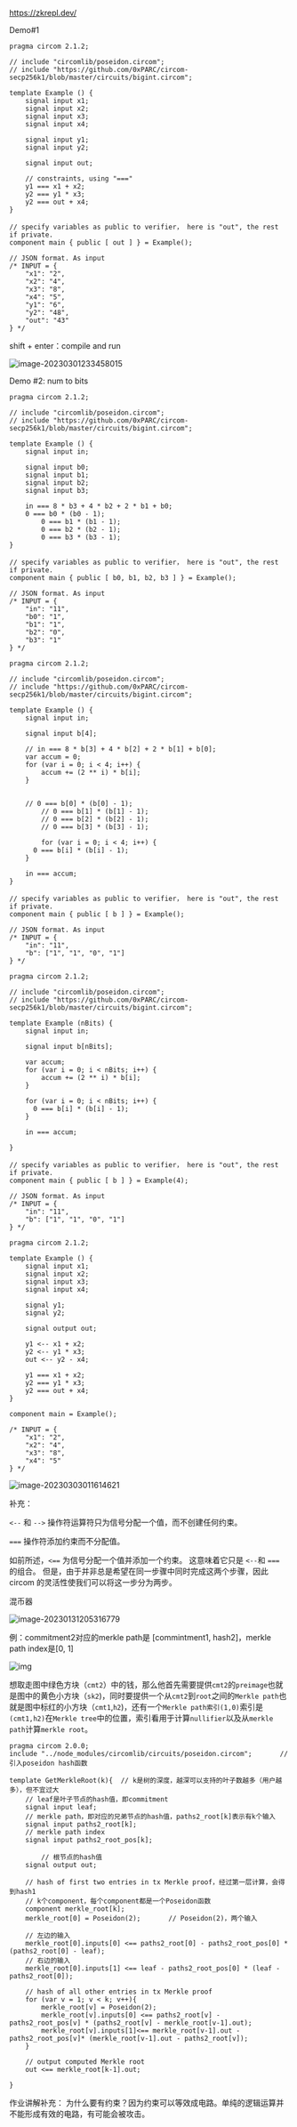 https://zkrepl.dev/



Demo#1

```
pragma circom 2.1.2;

// include "circomlib/poseidon.circom";
// include "https://github.com/0xPARC/circom-secp256k1/blob/master/circuits/bigint.circom";

template Example () {
    signal input x1;
    signal input x2;
    signal input x3;
    signal input x4;
    
    signal input y1;
    signal input y2;

    signal input out;

    // constraints, using "==="
    y1 === x1 + x2;
    y2 === y1 * x3;
    y2 === out + x4; 
}

// specify variables as public to verifier， here is "out", the rest if private.
component main { public [ out ] } = Example();

// JSON format. As input
/* INPUT = {
    "x1": "2",
    "x2": "4",
    "x3": "8",
    "x4": "5",
    "y1": "6",
    "y2": "48",
    "out": "43"
} */
```



shift + enter：compile and run

![image-20230301233458015](session_2_note/image-20230301233458015.png)



Demo #2: num to bits

```
pragma circom 2.1.2;

// include "circomlib/poseidon.circom";
// include "https://github.com/0xPARC/circom-secp256k1/blob/master/circuits/bigint.circom";

template Example () {
    signal input in;

    signal input b0;
    signal input b1;
    signal input b2;
    signal input b3;
    
    in === 8 * b3 + 4 * b2 + 2 * b1 + b0;
    0 === b0 * (b0 - 1);
		0 === b1 * (b1 - 1);
		0 === b2 * (b2 - 1);
		0 === b3 * (b3 - 1);
}

// specify variables as public to verifier， here is "out", the rest if private.
component main { public [ b0, b1, b2, b3 ] } = Example();

// JSON format. As input
/* INPUT = {
    "in": "11",
    "b0": "1",
    "b1": "1",
    "b2": "0",
    "b3": "1"
} */
```



```
pragma circom 2.1.2;

// include "circomlib/poseidon.circom";
// include "https://github.com/0xPARC/circom-secp256k1/blob/master/circuits/bigint.circom";

template Example () {
    signal input in;

    signal input b[4];
    
    // in === 8 * b[3] + 4 * b[2] + 2 * b[1] + b[0];
  	var accum = 0;
  	for (var i = 0; i < 4; i++) {
      	accum += (2 ** i) * b[i];
    }
  
    
    // 0 === b[0] * (b[0] - 1);
		// 0 === b[1] * (b[1] - 1);
		// 0 === b[2] * (b[2] - 1);
		// 0 === b[3] * (b[3] - 1);
  
 		for (var i = 0; i < 4; i++) {
      0 === b[i] * (b[i] - 1);
    }
  
  	in === accum;
}

// specify variables as public to verifier， here is "out", the rest if private.
component main { public [ b ] } = Example();

// JSON format. As input
/* INPUT = {
    "in": "11",
    "b": ["1", "1", "0", "1"]
} */
```



```
pragma circom 2.1.2;

// include "circomlib/poseidon.circom";
// include "https://github.com/0xPARC/circom-secp256k1/blob/master/circuits/bigint.circom";

template Example (nBits) {
    signal input in;

    signal input b[nBits];
    
    var accum;
  	for (var i = 0; i < nBits; i++) {
      	accum += (2 ** i) * b[i];
    }

    for (var i = 0; i < nBits; i++) {
      0 === b[i] * (b[i] - 1);
    }

    in === accum;

}

// specify variables as public to verifier， here is "out", the rest if private.
component main { public [ b ] } = Example(4);

// JSON format. As input
/* INPUT = {
    "in": "11",
    "b": ["1", "1", "0", "1"]
} */
```



```
pragma circom 2.1.2;

template Example () {
    signal input x1;
    signal input x2;
    signal input x3;
    signal input x4;
    
    signal y1;
    signal y2;

    signal output out;
  
  	y1 <-- x1 + x2;
  	y2 <-- y1 * x3;
  	out <-- y2 - x4;

    y1 === x1 + x2;
    y2 === y1 * x3;
    y2 === out + x4; 
}

component main = Example();

/* INPUT = {
    "x1": "2",
    "x2": "4",
    "x3": "8",
    "x4": "5"
} */
```

![image-20230303011614621](session_2_note/image-20230303011614621.png)





补充：

`<--` 和  `-->` 操作符运算符只为信号分配一个值，而不创建任何约束。

`===` 操作符添加约束而不分配值。

如前所述，`<==` 为信号分配一个值并添加一个约束。 这意味着它只是 `<--`和 `===` 的组合。 但是，由于并非总是希望在同一步骤中同时完成这两个步骤，因此circom 的灵活性使我们可以将这一步分为两步。



混币器

![image-20230131205316779](session_2_note/2532e074f59f53279b3c4b0132c6941c1032ff66-20230302171303392.png)

例：commitment2对应的merkle path是 [commintment1, hash2]，merkle path index是[0, 1]



![img](session_2_note/v2-beaba86cd7f7db16a67a8846608f46f8_720w.jpeg)



想取走图中绿色方块（`cmt2`）中的钱，那么他首先需要提供`cmt2`的`preimage`也就是图中的黄色小方块（`sk2`)，同时要提供一个从`cmt2`到`root`之间的`Merkle path`也就是图中标红的小方块（`cmt1`,`h2`)，还有一个`Merkle path索引(1,0)`索引是`(cmt1,h2)`在`Merkle tree`中的位置，索引看用于计算`nullifier`以及从`merkle path`计算`merkle root`。



```
pragma circom 2.0.0;
include "../node_modules/circomlib/circuits/poseidon.circom"; 		// 引入poseidon hash函数

template GetMerkleRoot(k){	// k是树的深度，越深可以支持的叶子数越多（用户越多），但不宜过大
    // leaf是叶子节点的hash值，即commitment
    signal input leaf;
    // merkle path，即对应的兄弟节点的hash值，paths2_root[k]表示有k个输入
    signal input paths2_root[k];
    // merkle path index
    signal input paths2_root_pos[k];

		// 根节点的hash值
    signal output out;

    // hash of first two entries in tx Merkle proof，经过第一层计算，会得到hash1
    // k个component，每个component都是一个Poseidon函数
    component merkle_root[k];			
    merkle_root[0] = Poseidon(2);		// Poseidon(2)，两个输入
    
    // 左边的输入
    merkle_root[0].inputs[0] <== paths2_root[0] - paths2_root_pos[0] * (paths2_root[0] - leaf);
    // 右边的输入
    merkle_root[0].inputs[1] <== leaf - paths2_root_pos[0] * (leaf - paths2_root[0]);

    // hash of all other entries in tx Merkle proof
    for (var v = 1; v < k; v++){
        merkle_root[v] = Poseidon(2);
        merkle_root[v].inputs[0] <== paths2_root[v] - paths2_root_pos[v] * (paths2_root[v] - merkle_root[v-1].out);
        merkle_root[v].inputs[1]<== merkle_root[v-1].out - paths2_root_pos[v]* (merkle_root[v-1].out - paths2_root[v]);
    } 

    // output computed Merkle root
    out <== merkle_root[k-1].out;

}
```

作业讲解补充：
为什么要有约束？因为约束可以等效成电路。单纯的逻辑运算并不能形成有效的电路，有可能会被攻击。